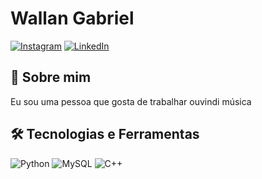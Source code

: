 
# Wallan Gabriel
[![Instagram](https://img.shields.io/badge/-Instagram-%23E4405F?style=for-the-badge&logo=instagram&logoColor=white)](https://www.instagram.com/_wallangabriel_/)
[![LinkedIn](https://img.shields.io/badge/LinkedIn-0077B5?style=for-the-badge&logo=linkedin&logoColor=white)](https://www.linkedin.com/in/wallan-gabriel-875728196/)

## 🚀 Sobre mim
Eu sou uma pessoa que gosta de trabalhar ouvindi música


## 🛠️ Tecnologias e Ferramentas



![Python](https://img.shields.io/badge/python-3670A0?style=for-the-badge&logo=python&logoColor=ffdd54) ![MySQL](https://img.shields.io/badge/MySQL-00000F?style=for-the-badge&logo=mysql&logoColor=white)
![C++](https://img.shields.io/badge/C%2B%2B-00599C?style=for-the-badge&logo=c%2B%2B&logoColor=white)